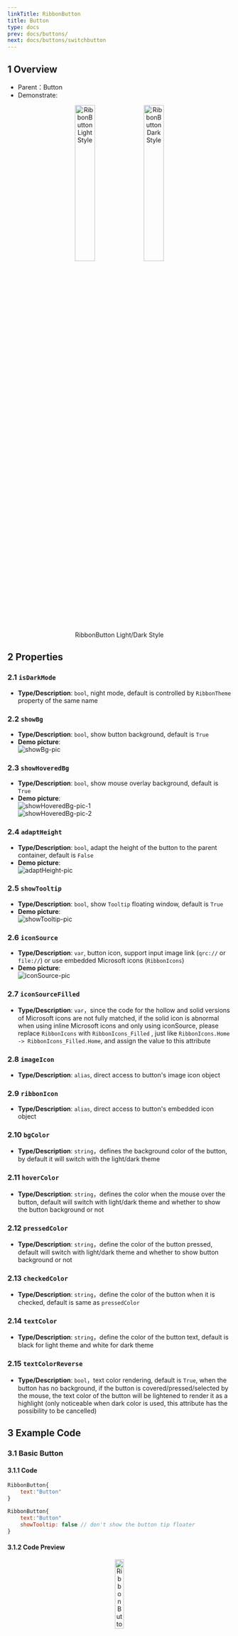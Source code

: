```yaml
---
linkTitle: RibbonButton
title: Button
type: docs
prev: docs/buttons/
next: docs/buttons/switchbutton
---
```


## 1 Overview
+ Parent：Button
+ Demonstrate:
<div align="center">
    <div align="center">
        <img src=" /imgs/RibbonButton/RB-light.png" alt="RibbonButton Light Style" style="width:30%; height:auto;">
        <img src=" /imgs/RibbonButton/RB-dark.png" alt="RibbonButton Dark Style" style="width:30%; height:auto;">
    </div>
    <p align="center">RibbonButton Light/Dark Style</p>
</div>

## 2 Properties
### 2.1 `isDarkMode`
- **Type/Description**: `bool`, night mode, default is controlled by `RibbonTheme` property of the same name

### 2.2 `showBg`
- **Type/Description**: `bool`, show button background, default is `True`
- **Demo picture**:  
  ![showBg-pic]( /imgs/RibbonButton/RB-showBg.png)

### 2.3 `showHoveredBg`
- **Type/Description**: `bool`, show mouse overlay background, default is `True`
- **Demo picture**:  
  ![showHoveredBg-pic-1]( /imgs/RibbonButton/RB-showHoveredBg-1.png)  
  ![showHoveredBg-pic-2]( /imgs/RibbonButton/RB-showHoveredBg-2.png)

### 2.4 `adaptHeight`
- **Type/Description**: `bool`, adapt the height of the button to the parent container, default is `False`
- **Demo picture**:  
  ![adaptHeight-pic]( /imgs/RibbonButton/RB-adaptHeight.png)

### 2.5 `showTooltip`
- **Type/Description**: `bool`, show `Tooltip` floating window, default is `True`
- **Demo picture**:  
  ![showTooltip-pic]( /imgs/RibbonButton/RB-showTooltip.png)

### 2.6 `iconSource`
- **Type/Description**: `var`, button icon, support input image link (`qrc://` or `file://`) or use embedded Microsoft icons (`RibbonIcons`)
- **Demo picture**:  
  ![iconSource-pic]( /imgs/RibbonButton/RB-iconSource.png)

### 2.7 `iconSourceFilled`
- **Type/Description**: `var`，since the code for the hollow and solid versions of Microsoft icons are not fully matched, if the solid icon is abnormal when using inline Microsoft icons and only using iconSource, please replace `RibbonIcons` with `RibbonIcons_Filled` , just like `RibbonIcons.Home -> RibbonIcons_Filled.Home`, and assign the value to this attribute

### 2.8 `imageIcon`
- **Type/Description**: `alias`, direct access to button's image icon object

### 2.9 `ribbonIcon`
- **Type/Description**: `alias`, direct access to button's embedded icon object

### 2.10 `bgColor`
- **Type/Description**: `string`，defines the background color of the button, by default it will switch with the light/dark theme

### 2.11 `hoverColor`
- **Type/Description**: `string`，defines the color when the mouse over the button, default will switch with light/dark theme and whether to show the button background or not

### 2.12 `pressedColor`
- **Type/Description**: `string`，define the color of the button pressed, default will switch with light/dark theme and whether to show button background or not

### 2.13 `checkedColor`
- **Type/Description**: `string`，define the color of the button when it is checked, default is same as `pressedColor`

### 2.14 `textColor`
- **Type/Description**: `string`，define the color of the button text, default is black for light theme and white for dark theme

### 2.15 `textColorReverse`
- **Type/Description**: `bool`，text color rendering, default is `True`, when the button has no background, if the button is covered/pressed/selected by the mouse, the text color of the button will be lightened to render it as a highlight (only noticeable when dark color is used, this attribute has the possibility to be cancelled)

## 3 Example Code
### 3.1 Basic Button
#### 3.1.1 Code
```qml
RibbonButton{
    text:"Button"
}

RibbonButton{
    text:"Button"
    showTooltip: false // don't show the button tip floater
}
```
#### 3.1.2 Code Preview
<div align="center">
    <div align="center">
        <img src=" /imgs/RibbonButton/RB-basicBtn.png" alt="RibbonButton Light Style" style="width:20%; height:auto;">
    </div>
    <p align="center">Basic button</p>
</div>

### 3.2 Basic Button With Icon
#### 3.2.1 Code
```qml
RibbonButton{
    text:"Button"
    iconSource: RibbonIcons.Accessibility
}

RibbonButton{
    text:"Button"
    showBg:false // don't show background
    iconSource: RibbonIcons.Beaker
    checkable: true // let it could be checked
}
```
#### 3.2.2 Code Preview
<div align="center">
    <div align="center">
        <img src=" /imgs/RibbonButton/RB-basicBtnWithIcon.png" alt="RibbonButton Light Style" style="width:30%; height:auto;">
    </div>
    <p align="center">Basic button with icon</p>
</div>

### 3.3 Icon Button
#### 3.3.1 Code
```qml
RibbonButton{
    showBg:false // don't show background
    iconSource: RibbonIcons.Badge
    iconSourceFilled: RibbonIcons_Filled.Badge // define solid icon
    checkable: true // let it could be checked
    tipText: "Button" // define the button tip floater's text
}
RibbonButton{
    showBg:false
    iconSource: RibbonIcons.Clock
    iconSourceFilled: RibbonIcons_Filled.Clock
    tipText: "Button"
}
RibbonButton{
    showBg:false
    iconSource: RibbonIcons.Board
    iconSourceFilled: RibbonIcons_Filled.Board
    checkable: true
    tipText: "Button"
    showTooltip: false // don't show the button tip floater
}
```
#### 3.3.2 Code Preview
<div align="center">
    <div align="center">
        <img src=" /imgs/RibbonButton/RB-iconBtn.png" alt="RibbonButton Light Style" style="width:5%; height:auto;">
    </div>
    <p align="center">Icon button</p>
</div>
